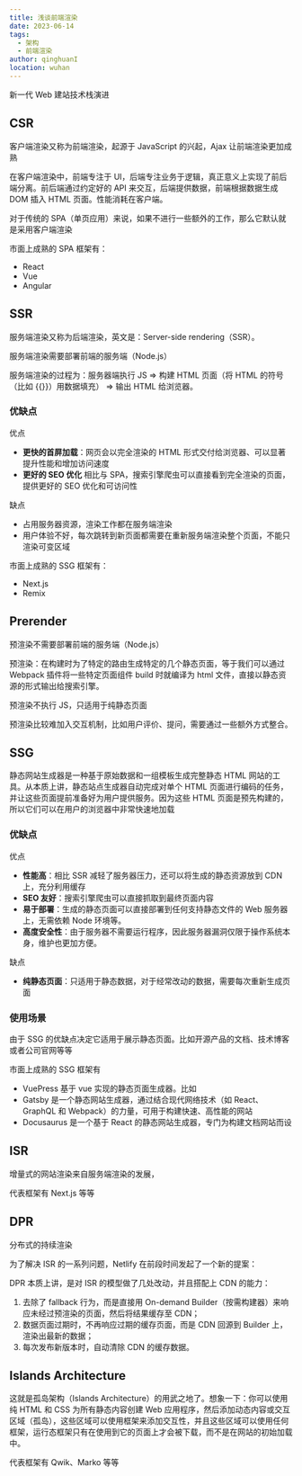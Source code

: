 ```yaml
---
title: 浅谈前端渲染
date: 2023-06-14
tags:
  - 架构
  - 前端渲染
author: qinghuanI
location: wuhan
---
```


新一代 Web 建站技术栈演进

## CSR

客户端渲染又称为前端渲染，起源于 JavaScript 的兴起，Ajax 让前端渲染更加成熟

在客户端渲染中，前端专注于 UI，后端专注业务于逻辑，真正意义上实现了前后端分离。前后端通过约定好的 API 来交互，后端提供数据，前端根据数据生成 DOM 插入 HTML 页面。性能消耗在客户端。

对于传统的 SPA（单页应用）来说，如果不进行一些额外的工作，那么它默认就是采用客户端渲染

市面上成熟的 SPA 框架有：

- React
- Vue
- Angular

## SSR

服务端渲染又称为后端渲染，英文是：Server-side rendering（SSR）。

服务端渲染需要部署前端的服务端（Node.js）

服务端渲染的过程为：服务器端执行 JS => 构建 HTML 页面（将 HTML 的符号（比如 {{}}）用数据填充） => 输出 HTML 给浏览器。

### 优缺点

优点

- **更快的首屏加载**：网页会以完全渲染的 HTML 形式交付给浏览器、可以显著提升性能和增加访问速度
- **更好的 SEO 优化** 相比与 SPA，搜索引擎爬虫可以直接看到完全渲染的页面，提供更好的 SEO 优化和可访问性

缺点

- 占用服务器资源，渲染工作都在服务端渲染
- 用户体验不好，每次跳转到新页面都需要在重新服务端渲染整个页面，不能只渲染可变区域

市面上成熟的 SSG 框架有：

- Next.js
- Remix

## Prerender

预渲染不需要部署前端的服务端（Node.js）

预渲染：在构建时为了特定的路由生成特定的几个静态页面，等于我们可以通过 Webpack 插件将一些特定页面组件 build 时就编译为 html 文件，直接以静态资源的形式输出给搜索引擎。

预渲染不执行 JS，只适用于纯静态页面

预渲染比较难加入交互机制，比如用户评价、提问，需要通过一些额外方式整合。

## SSG

静态网站生成器是一种基于原始数据和一组模板生成完整静态 HTML 网站的工具。从本质上讲，静态站点生成器自动完成对单个 HTML 页面进行编码的任务，并让这些页面提前准备好为用户提供服务。因为这些 HTML 页面是预先构建的，所以它们可以在用户的浏览器中非常快速地加载

### 优缺点

优点

- **性能高**：相比 SSR 减轻了服务器压力，还可以将生成的静态资源放到 CDN 上，充分利用缓存
- **SEO 友好**：搜索引擎爬虫可以直接抓取到最终页面内容
- **易于部署**：生成的静态页面可以直接部署到任何支持静态文件的 Web 服务器上，无需依赖 Node 环境等。
- **高度安全性**：由于服务器不需要运行程序，因此服务器漏洞仅限于操作系统本身，维护也更加方便。

缺点

- **纯静态页面**：只适用于静态数据，对于经常改动的数据，需要每次重新生成页面

### 使用场景

由于 SSG 的优缺点决定它适用于展示静态页面。比如开源产品的文档、技术博客或者公司官网等等

市面上成熟的 SSG 框架有

- VuePress 基于 vue 实现的静态页面生成器。比如
- Gatsby 是一个静态网站生成器，通过结合现代网络技术（如 React、GraphQL 和 Webpack）的力量，可用于构建快速、高性能的网站
- Docusaurus 是一个基于 React 的静态网站生成器，专门为构建文档网站而设

## ISR

增量式的网站渲染来自服务端渲染的发展，

代表框架有 Next.js 等等

## DPR

分布式的持续渲染

为了解决 ISR 的一系列问题，Netlify 在前段时间发起了一个新的提案：

DPR 本质上讲，是对 ISR 的模型做了几处改动，并且搭配上 CDN 的能力：

1. 去除了 fallback 行为，而是直接用 On-demand Builder（按需构建器）来响应未经过预渲染的页面，然后将结果缓存至 CDN；
2. 数据页面过期时，不再响应过期的缓存页面，而是 CDN 回源到 Builder 上，渲染出最新的数据；
3. 每次发布新版本时，自动清除 CDN 的缓存数据。

## Islands Architecture

这就是孤岛架构（Islands Architecture）的用武之地了。想象一下：你可以使用纯 HTML 和 CSS 为所有静态内容创建 Web 应用程序，然后添加动态内容或交互区域（孤岛），这些区域可以使用框架来添加交互性，并且这些区域可以使用任何框架，运行态框架只有在使用到它的页面上才会被下载，而不是在网站的初始加载中。

代表框架有 Qwik、Marko 等等

